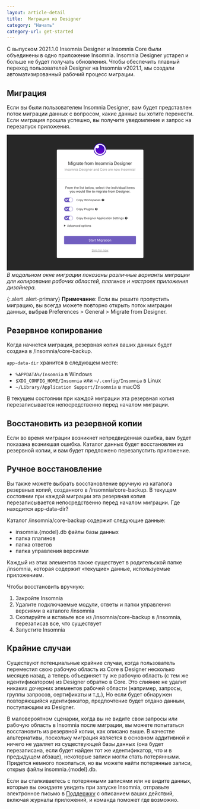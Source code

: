 ```yaml
---
layout: article-detail
title:  Миграция из Designer
category: "Начать"
category-url: get-started
---
```


С выпуском 2021.1.0 Insomnia Designer и Insomnia Core были объединены в одно приложение Insomnia. Insomnia Designer устарел и больше не будет получать обновления. Чтобы обеспечить плавный переход пользователей Designer на Insomnia v2021.1, мы создали автоматизированный рабочий процесс миграции.

## Миграция

Если вы были пользователем Insomnia Designer, вам будет представлен поток миграции данных с вопросом, какие данные вы хотите перенести. Если миграция прошла успешно, вы получите уведомление и запрос на перезапуск приложения.

![В модальном окне миграции показаны различные варианты миграции для копирования рабочих областей, плагинов и настроек приложения дизайнера.](/assets/images/migration-modal.png)
_В модальном окне миграции показаны различные варианты миграции для копирования рабочих областей, плагинов и настроек приложения дизайнера._

{:.alert .alert-primary}
**Примечание**: Если вы решите пропустить миграцию, вы всегда можете повторно открыть поток миграции данных, выбрав Preferences > General >  Migrate from Designer.

## Резервное копирование

Когда начнется миграция, резервная копия ваших данных будет создана в <app-data-dir>/insomnia/core-backup.

`app-data-dir` хранится в следующем месте:

* `%APPDATA%/Insomnia` в Windows
* `$XDG_CONFIG_HOME/Insomnia` или `~/.config/Insomnia` в Linux
* `~/Library/Application Support/Insomnia` в macOS

В текущем состоянии при каждой миграции эта резервная копия перезаписывается непосредственно перед началом миграции.

## Восстановить из резервной копии

Если во время миграции возникнет непредвиденная ошибка, вам будет показана возникшая ошибка. Каталог данных будет восстановлен из резервной копии, и вам будет предложено перезапустить приложение.

## Ручное восстановление

Вы также можете выбрать восстановление вручную из каталога резервных копий, созданного в <app-data-dir>/insomnia/core-backup. В текущем состоянии при каждой миграции эта резервная копия перезаписывается непосредственно перед началом миграции. Где находится app-data-dir?

Каталог <app-data-dir>/insomnia/core-backup содержит следующие данные:

* insomnia.{model}.db файлы базы данных
* папка плагинов
* папка ответов
* папка управления версиями

Каждый из этих элементов также существует в родительской папке <app-data-dir>/insomnia, которая содержит «текущие» данные, используемые приложением.

Чтобы восстановить вручную:

1. Закройте Insomnia
2. Удалите подключаемые модули, ответы и папки управления версиями в каталоге <app-data-dir>/insomnia
3. Скопируйте и вставьте все из <app-data-dir>/insomnia/core-backup в <app-data-dir>/insomnia, перезаписав все, что существует
4. Запустите Insomnia

## Крайние случаи

Существуют потенциальные крайние случаи, когда пользователь переместил свою рабочую область из Core в Designer несколько месяцев назад, а теперь объединяет ту же рабочую область (с тем же идентификатором) из Designer обратно в Core. Это слияние не удалит никаких дочерних элементов рабочей области (например, запросы, группы запросов, сертификаты и т.д.), Но если будет обнаружен повторяющийся идентификатор, предпочтение будет отдано данным, поступающим из Designer.

В маловероятном сценарии, когда вы не видите свои запросы или рабочую область в Insomnia после миграции, вы можете попытаться восстановить из резервной копии, как описано выше. В качестве альтернативы, поскольку миграция является в основном аддитивной и ничего не удаляет из существующей базы данных (она будет перезаписана, если будет найден тот же идентификатор, что и в предыдущем абзаце), некоторые записи могли стать потерянными. Придется немного покопаться, но вы можете найти потерянные записи, открыв файлы insomnia.{model}.db.

Если вы сталкиваетесь с потерянными записями или не видите данных, которые вы ожидаете увидеть при запуске Insomnia, отправьте электронное письмо в [Поддержку](mailto:support@insomnia.rest) с описанием ваших действий, включая журналы приложений, и команда поможет где возможно.